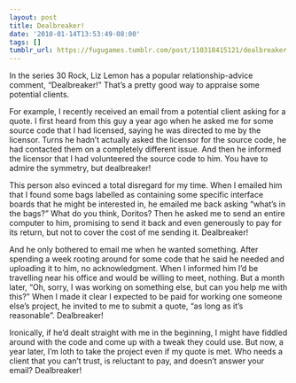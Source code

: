 ```yaml
---
layout: post
title: Dealbreaker!
date: '2010-01-14T13:53:49-08:00'
tags: []
tumblr_url: https://fugugames.tumblr.com/post/110318415121/dealbreaker
---
```

In the series 30 Rock, Liz Lemon has a popular relationship-advice comment, “Dealbreaker!” That’s a pretty good way to appraise some potential clients.

For example, I recently received an email from a potential client asking for a quote. I first heard from this guy a year ago when he asked me for some source code that I had licensed, saying he was directed to me by the licensor. Turns he hadn’t actually asked the licensor for the source code, he had contacted them on a completely different issue. And then he informed the licensor that I had volunteered the source code to him. You have to admire the symmetry, but dealbreaker!

This person also evinced a total disregard for my time. When I emailed him that I found some bags labelled as containing some specific interface boards that he might be interested in, he emailed me back asking “what’s in the bags?” What do you think, Doritos? Then he asked me to send an entire computer to him, promising to send it back and even generously to pay for its return, but not to cover the cost of me sending it. Dealbreaker!

And he only bothered to email me when he wanted something. After spending a week rooting around for some code that he said he needed and uploading it to him, no acknowledgment. When I informed him I’d be travelling near his office and would be willing to meet, nothing. But a month later, “Oh, sorry, I was working on something else, but can you help me with this?” When I made it clear I expected to be paid for working one someone else’s project, he invited to me to submit a quote, “as long as it’s reasonable”. Dealbreaker!

Ironically, if he’d dealt straight with me in the beginning, I might have fiddled around with the code and come up with a tweak they could use. But now, a year later, I’m loth to take the project even if my quote is met. Who needs a client that you can’t trust, is reluctant to pay, and doesn’t answer your email? Dealbreaker!

